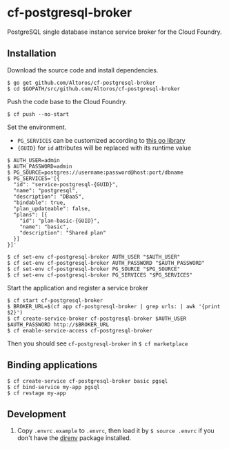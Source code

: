 # cf-postgresql-broker

PostgreSQL single database instance service broker for the Cloud Foundry.

## Installation

Download the source code and install dependencies.

```
$ go get github.com/Altoros/cf-postgresql-broker
$ cd $GOPATH/src/github.com/Altoros/cf-postgresql-broker
```

Push the code base to the Cloud Foundry.

```
$ cf push --no-start
```

Set the environment.

* `PG_SERVICES` can be customized according to [this go library](https://github.com/pivotal-cf/brokerapi/blob/master/catalog.go#L3)
* `{GUID}` for `id` attributes will be replaced with its runtime value

```
$ AUTH_USER=admin
$ AUTH_PASSWORD=admin
$ PG_SOURCE=postgres://username:password@host:port/dbname
$ PG_SERVICES='[{
  "id": "service-postgresql-{GUID}",
  "name": "postgresql",
  "description": "DBaaS",
  "bindable": true,
  "plan_updateable": false,
  "plans": [{
    "id": "plan-basic-{GUID}",
    "name": "basic",
    "description": "Shared plan"
  }]
}]'

$ cf set-env cf-postgresql-broker AUTH_USER "$AUTH_USER"
$ cf set-env cf-postgresql-broker AUTH_PASSWORD "$AUTH_PASSWORD"
$ cf set-env cf-postgresql-broker PG_SOURCE "$PG_SOURCE"
$ cf set-env cf-postgresql-broker PG_SERVICES "$PG_SERVICES"
```

Start the application and register a service broker

```
$ cf start cf-postgresql-broker
$ BROKER_URL=$(cf app cf-postgresql-broker | grep urls: | awk '{print $2}')
$ cf create-service-broker cf-postgresql-broker $AUTH_USER $AUTH_PASSWORD http://$BROKER_URL
$ cf enable-service-access cf-postgresql-broker
```

Then you should see `cf-postgresql-broker` in `$ cf marketplace`

## Binding applications

```
$ cf create-service cf-postgresql-broker basic pgsql
$ cf bind-service my-app pgsql
$ cf restage my-app
```

## Development

1. Copy `.envrc.example` to `.envrc`, then load it by `$ source .envrc` if you don't have the [direnv](http://direnv.net) package installed.
